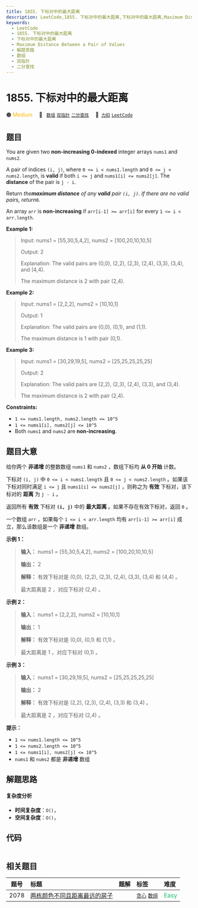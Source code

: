 ```yaml
---
title: 1855. 下标对中的最大距离
description: LeetCode,1855. 下标对中的最大距离,下标对中的最大距离,Maximum Distance Between a Pair of Values,解题思路,数组,双指针,二分查找
keywords:
  - LeetCode
  - 1855. 下标对中的最大距离
  - 下标对中的最大距离
  - Maximum Distance Between a Pair of Values
  - 解题思路
  - 数组
  - 双指针
  - 二分查找
---
```


# 1855. 下标对中的最大距离

🟠 <font color=#ffb800>Medium</font>&emsp; 🔖&ensp; [`数组`](/tag/array.md) [`双指针`](/tag/two-pointers.md) [`二分查找`](/tag/binary-search.md)&emsp; 🔗&ensp;[`力扣`](https://leetcode.cn/problems/maximum-distance-between-a-pair-of-values) [`LeetCode`](https://leetcode.com/problems/maximum-distance-between-a-pair-of-values)

## 题目

You are given two **non-increasing 0-indexed** integer arrays `nums1`​​​​​​
and `nums2`​​​​​​.

A pair of indices `(i, j)`, where `0 <= i < nums1.length` and `0 <= j <
nums2.length`, is **valid** if both `i <= j` and `nums1[i] <= nums2[j]`. The
**distance** of the pair is `j - i`​​​​.

Return _the**maximum distance** of any **valid** pair _`(i, j)`_. If there are
no valid pairs, return_`0`.

An array `arr` is **non-increasing** if `arr[i-1] >= arr[i]` for every `1 <= i
< arr.length`.



**Example 1:**

> Input: nums1 = [55,30,5,4,2], nums2 = [100,20,10,10,5]
> 
> Output: 2
> 
> Explanation: The valid pairs are (0,0), (2,2), (2,3), (2,4), (3,3), (3,4), and (4,4).
> 
> The maximum distance is 2 with pair (2,4).

**Example 2:**

> Input: nums1 = [2,2,2], nums2 = [10,10,1]
> 
> Output: 1
> 
> Explanation: The valid pairs are (0,0), (0,1), and (1,1).
> 
> The maximum distance is 1 with pair (0,1).

**Example 3:**

> Input: nums1 = [30,29,19,5], nums2 = [25,25,25,25,25]
> 
> Output: 2
> 
> Explanation: The valid pairs are (2,2), (2,3), (2,4), (3,3), and (3,4).
> 
> The maximum distance is 2 with pair (2,4).

**Constraints:**

  * `1 <= nums1.length, nums2.length <= 10^5`
  * `1 <= nums1[i], nums2[j] <= 10^5`
  * Both `nums1` and `nums2` are **non-increasing**.


## 题目大意

给你两个 **非递增** 的整数数组 `nums1`​​​​​​ 和 `nums2`​​​​​​ ，数组下标均 **从 0 开始** 计数。

下标对 `(i, j)` 中 `0 <= i < nums1.length` 且 `0 <= j < nums2.length` 。如果该下标对同时满足
`i <= j` 且 `nums1[i] <= nums2[j]` ，则称之为 **有效** 下标对，该下标对的 **距离** 为 `j - i`​​
。​​

返回所有 **有效** 下标对 __`(i, j)`__ 中的 **最大距离** 。如果不存在有效下标对，返回 `0` 。

一个数组 `arr` ，如果每个 `1 <= i < arr.length` 均有 `arr[i-1] >= arr[i]` 成立，那么该数组是一个
**非递增** 数组。



**示例 1：**

> 
> 
> 
> 
> 
> **输入：** nums1 = [55,30,5,4,2], nums2 = [100,20,10,10,5]
> 
> **输出：** 2
> 
> **解释：** 有效下标对是 (0,0), (2,2), (2,3), (2,4), (3,3), (3,4) 和 (4,4) 。
> 
> 最大距离是 2 ，对应下标对 (2,4) 。
> 
> 

**示例 2：**

> 
> 
> 
> 
> 
> **输入：** nums1 = [2,2,2], nums2 = [10,10,1]
> 
> **输出：** 1
> 
> **解释：** 有效下标对是 (0,0), (0,1) 和 (1,1) 。
> 
> 最大距离是 1 ，对应下标对 (0,1) 。

**示例 3：**

> 
> 
> 
> 
> 
> **输入：** nums1 = [30,29,19,5], nums2 = [25,25,25,25,25]
> 
> **输出：** 2
> 
> **解释：** 有效下标对是 (2,2), (2,3), (2,4), (3,3) 和 (3,4) 。
> 
> 最大距离是 2 ，对应下标对 (2,4) 。
> 
> 



**提示：**

  * `1 <= nums1.length <= 10^5`
  * `1 <= nums2.length <= 10^5`
  * `1 <= nums1[i], nums2[j] <= 10^5`
  * `nums1` 和 `nums2` 都是 **非递增** 数组


## 解题思路

#### 复杂度分析

- **时间复杂度**：`O()`，
- **空间复杂度**：`O()`，

## 代码

```javascript

```

## 相关题目

<!-- prettier-ignore -->
| 题号 | 标题 | 题解 | 标签 | 难度 |
| :------: | :------ | :------: | :------ | :------ |
| 2078 | [两栋颜色不同且距离最远的房子](https://leetcode.com/problems/two-furthest-houses-with-different-colors) |  |  [`贪心`](/tag/greedy.md) [`数组`](/tag/array.md) | <font color=#15bd66>Easy</font> |